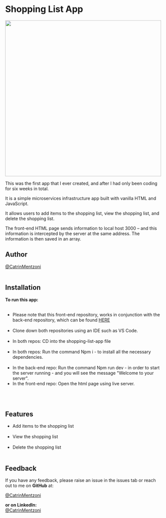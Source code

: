 Shopping List App
===========

<img src="https://user-images.githubusercontent.com/93347177/158183209-ef682fb2-260c-4547-95c5-c94ccd238688.PNG" width="500px"><br/>

This was the first app that I ever created, and after I had only been coding for six weeks in total.

It is a simple microservices infrastructure app built with vanilla HTML and JavaScript.

It allows users to add items to the shopping list, view the shopping list, and delete the shopping list.

The front-end HTML page sends information to local host 3000 – and this information is intercepted by the server at the same address. The information is then saved in an array.



**Author**
--------------
[@CatrinMentzoni](https://github.com/Babyoilrig) 
<br/><br/>

**Installation**
-----------------

**To run this app:**
<br/><br/>
* Please note that this front-end repository, works in conjunction with the back-end repository, which can be found [HERE](https://github.com/Babyoilrig/shopping-list-app-backend) 
<br/><br/>
* Clone down both repositories using an IDE such as VS Code.
<br/><br/>
* In both repos: CD into the shopping-list-app file
<br/><br/>
* In both repos: Run the command Npm i - to install all the necessary dependencies.
<br/><br/>
* In the back-end repo: Run the command Npm run dev - in order to start the server running - and you will see the message "Welcome to your server".<br/>
* In the front-end repo: Open the html page using live server.

<br/><br/>
 
 
 
 
**Features**
-----------------
* Add items to the shopping list
<br/><br/>
* View the shopping list
<br/><br/>
* Delete the shopping list
<br/><br/>
 
 
 
**Feedback**
-----------------
If you have any feedback, please raise an issue in the issues tab or reach out to me on **GitHub** at:

[@CatrinMentzoni](https://github.com/Babyoilrig) <br/>

**or on LinkedIn:** <br/>
[@CatrinMentzoni](https://www.linkedin.com/in/catrin-mentzoni/) <br/>



